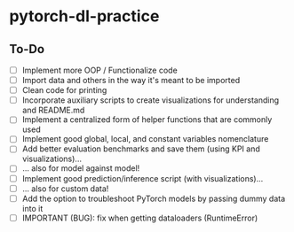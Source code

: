 # pytorch-dl-practice

## To-Do
- [ ] Implement more OOP / Functionalize code
- [ ] Import data and others in the way it's meant to be imported
- [ ] Clean code for printing
- [ ] Incorporate auxiliary scripts to create visualizations for understanding and README.md
- [ ] Implement a centralized form of helper functions that are commonly used
- [ ] Implement good global, local, and constant variables nomenclature
- [ ] Add better evaluation benchmarks and save them (using KPI and visualizations)...
- [ ] ... also for model against model!
- [ ] Implement good prediction/inference script (with visualizations)...
- [ ] ... also for custom data!
- [ ] Add the option to troubleshoot PyTorch models by passing dummy data into it
- [ ] IMPORTANT (BUG): fix when getting dataloaders (RuntimeError)